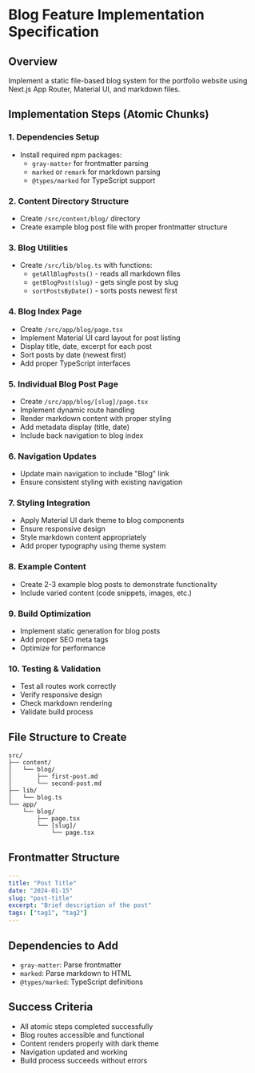 # Blog Feature Implementation Specification

## Overview
Implement a static file-based blog system for the portfolio website using Next.js App Router, Material UI, and markdown files.

## Implementation Steps (Atomic Chunks)

### 1. Dependencies Setup
- Install required npm packages:
  - `gray-matter` for frontmatter parsing
  - `marked` or `remark` for markdown parsing
  - `@types/marked` for TypeScript support

### 2. Content Directory Structure
- Create `/src/content/blog/` directory
- Create example blog post file with proper frontmatter structure

### 3. Blog Utilities
- Create `/src/lib/blog.ts` with functions:
  - `getAllBlogPosts()` - reads all markdown files
  - `getBlogPost(slug)` - gets single post by slug
  - `sortPostsByDate()` - sorts posts newest first

### 4. Blog Index Page
- Create `/src/app/blog/page.tsx`
- Implement Material UI card layout for post listing
- Display title, date, excerpt for each post
- Sort posts by date (newest first)
- Add proper TypeScript interfaces

### 5. Individual Blog Post Page
- Create `/src/app/blog/[slug]/page.tsx`
- Implement dynamic route handling
- Render markdown content with proper styling
- Add metadata display (title, date)
- Include back navigation to blog index

### 6. Navigation Updates
- Update main navigation to include "Blog" link
- Ensure consistent styling with existing navigation

### 7. Styling Integration
- Apply Material UI dark theme to blog components
- Ensure responsive design
- Style markdown content appropriately
- Add proper typography using theme system

### 8. Example Content
- Create 2-3 example blog posts to demonstrate functionality
- Include varied content (code snippets, images, etc.)

### 9. Build Optimization
- Implement static generation for blog posts
- Add proper SEO meta tags
- Optimize for performance

### 10. Testing & Validation
- Test all routes work correctly
- Verify responsive design
- Check markdown rendering
- Validate build process

## File Structure to Create
```
src/
├── content/
│   └── blog/
│       ├── first-post.md
│       └── second-post.md
├── lib/
│   └── blog.ts
└── app/
    └── blog/
        ├── page.tsx
        └── [slug]/
            └── page.tsx
```

## Frontmatter Structure
```yaml
---
title: "Post Title"
date: "2024-01-15"
slug: "post-title"
excerpt: "Brief description of the post"
tags: ["tag1", "tag2"]
---
```

## Dependencies to Add
- `gray-matter`: Parse frontmatter
- `marked`: Parse markdown to HTML
- `@types/marked`: TypeScript definitions

## Success Criteria
- All atomic steps completed successfully
- Blog routes accessible and functional
- Content renders properly with dark theme
- Navigation updated and working
- Build process succeeds without errors